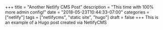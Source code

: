 +++
title = "Another Netlify CMS Post"
description = "This time with 100% more admin config!"
date = "2018-05-23T10:44:33-07:00"
categories = ["netlify"]
tags = ["netlifycms", "static site", "hugo"]
draft = false
+++
This is an example of a Hugo post created via NetlifyCMS
